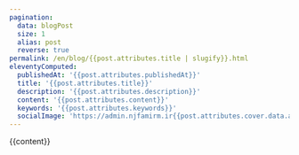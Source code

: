 ```yaml
---
pagination:
  data: blogPost
  size: 1
  alias: post
  reverse: true
permalink: /en/blog/{{post.attributes.title | slugify}}.html
eleventyComputed:
  publishedAt: '{{post.attributes.publishedAt}}'
  title: '{{post.attributes.title}}'
  description: '{{post.attributes.description}}'
  content: '{{post.attributes.content}}'
  keywords: '{{post.attributes.keywords}}'
  socialImage: 'https://admin.njfamirm.ir{{post.attributes.cover.data.attributes.url}}'
---
```


{{content}}
